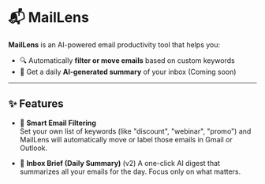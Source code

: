 # 📬 MailLens

**MailLens** is an AI-powered email productivity tool that helps you:
- 🔍 Automatically **filter or move emails** based on custom keywords
- 🤖 Get a daily **AI-generated summary** of your inbox (Coming soon)

---

## ✨ Features

- 📌 **Smart Email Filtering**  
  Set your own list of keywords (like "discount", "webinar", "promo") and MailLens will automatically move or label those emails in Gmail or Outlook.

- 🧠 **Inbox Brief (Daily Summary)**  (v2)
  A one-click AI digest that summarizes all your emails for the day. Focus only on what matters.
